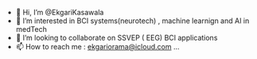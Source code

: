 - 👋 Hi, I’m @EkgariKasawala
- 👀 I’m interested in  BCI systems(neurotech) , machine learnign and AI in medTech
- 💞️ I’m looking to collaborate on SSVEP ( EEG) BCI applications   
- 📫 How to reach me    : ekgariorama@icloud.com ...

<!---
EkgariKasawala/EkgariKasawala is a ✨ special ✨ repository because its `README.md` (this file) appears on your GitHub profile.
You can click the Preview link to take a look at your changes.
--->
